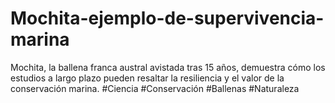 # Mochita-ejemplo-de-supervivencia-marina
Mochita, la ballena franca austral avistada tras 15 años, demuestra cómo los estudios a largo plazo pueden resaltar la resiliencia y el valor de la conservación marina. #Ciencia #Conservación #Ballenas #Naturaleza
